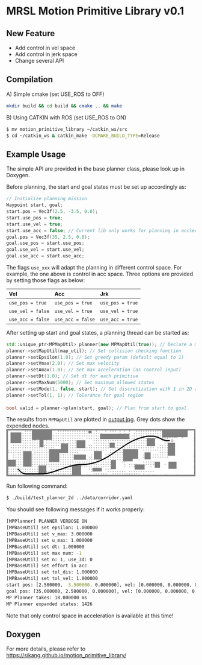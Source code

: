 MRSL Motion Primitive Library v0.1
==================================
## New Feature
  - Add control in vel space
  - Add control in jerk space
  - Change several API

## Compilation

A) Simple cmake (set USE_ROS to OFF)
```sh
mkdir build && cd build && cmake .. && make
```


B) Using CATKIN with ROS (set USE_ROS to ON)
```sh
$ mv motion_primitive_library ~/catkin_ws/src
$ cd ~/catkin_ws & catkin_make -DCMAKE_BUILD_TYPE=Release
```


## Example Usage
The simple API are provided in the base planner class, please look up in Doxygen. 

Before planning, the start and goal states must be set up accordingly as:
```c++
// Initialize planning mission 
Waypoint start, goal;
start.pos = Vec3f(2.5, -3.5, 0.0);
start.use_pos = true;
start.use_vel = true;
start.use_acc = false; // Current lib only works for planning in accleration space
goal.pos = Vec3f(35, 2.5, 0.0);
goal.use_pos = start.use_pos;
goal.use_vel = start.use_vel;
goal.use_acc = start.use_acc;
```

The flags `use_xxx` will adapt the planning in different control space. For example, the one above is control in acc space. Three options are provided by setting those flags as below:

Vel | Acc | Jrk
:-- | :-- | :--
`use_pos = true` | `use_pos = true` | `use_pos = true`
`use_vel = false` | `use_vel = true` | `use_vel = true`
`use_acc = false` | `use_acc = false` | `use_acc = true`


After setting up start and goal states, a planning thread can be started as:
```c++
std::unique_ptr<MPMapUtil> planner(new MPMapUtil(true)); // Declare a mp planner using voxel map
planner->setMapUtil(map_util); // Set collision checking function
planner->setEpsilon(1.0); // Set greedy param (default equal to 1)
planner->setVmax(2.0); // Set max velocity
planner->setAmax(1.0); // Set max acceleration (as control input)
planner->setDt(1.0); // Set dt for each primitive
planner->setMaxNum(5000); // Set maximum allowed states
planner->setMode(1, false, start); // Set discretization with 1 in 2D and effort's derivative
planner->setTol(1, 1); // Tolerance for goal region

bool valid = planner->plan(start, goal); // Plan from start to goal
```

The results from ```MPMapUtil``` are plotted in [output.jpg](https://github.com/sikang/motion_primitive_library/blob/master/data/output.jpg). Grey dots show the expended nodes.
![Visualization](./data/output.jpg)

Run following command:
```sh
$ ./build/test_planner_2d ../data/corridor.yaml
```
You should see following messages if it works properly:
```sh
[MPPlanner] PLANNER VERBOSE ON
[MPBaseUtil] set epsilon: 1.000000
[MPBaseUtil] set v_max: 3.000000
[MPBaseUtil] set u_max: 1.000000
[MPBaseUtil] set dt: 1.000000
[MPBaseUtil] set max num: -1
[MPBaseUtil] set n: 1, use_3d: 0
[MPBaseUtil] set effort in acc
[MPBaseUtil] set tol_dis: 1.000000
[MPBaseUtil] set tol_vel: 1.000000
start pos: [2.500000, -3.500000, 0.000000], vel: [0.000000, 0.000000, 0.000000], acc: [0.000000, 0.000000, 0.000000]
goal pos: [35.000000, 2.500000, 0.000000], vel: [0.000000, 0.000000, 0.000000], acc: [0.000000, 0.000000, 0.000000]
MP Planner takes: 18.000000 ms
MP Planner expanded states: 1426
```

Note that only control space in acceleration is available at this time!


## Doxygen
For more details, please refer to https://sikang.github.io/motion_primitive_library/

